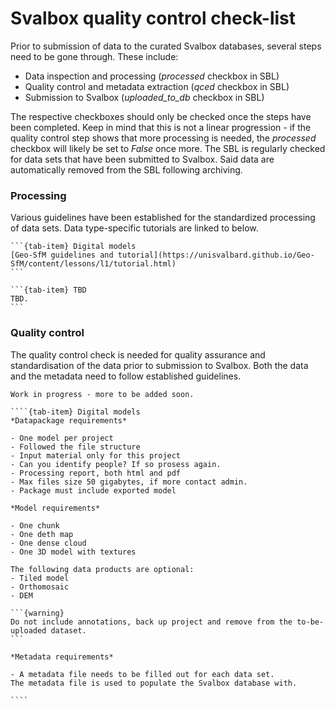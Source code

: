# Svalbox quality control check-list

Prior to submission of data to the curated Svalbox databases, several steps need to be gone through.
These include:

- Data inspection and processing (*processed* checkbox in SBL)
- Quality control and metadata extraction (*qced* checkbox in SBL)
- Submission to Svalbox (*uploaded_to_db* checkbox in SBL)

The respective checkboxes should only be checked once the steps have been completed.
Keep in mind that this is not a linear progression - if the quality control step shows that more processing is needed, the *processed* checkbox will likely be set to *False* once more.
The SBL is regularly checked for data sets that have been submitted to Svalbox.
Said data are automatically removed from the SBL following archiving.

### Processing

Various guidelines have been established for the standardized processing of data sets.
Data type-specific tutorials are linked to below.

````{tab-set}
```{tab-item} Digital models
[Geo-SfM guidelines and tutorial](https://unisvalbard.github.io/Geo-SfM/content/lessons/l1/tutorial.html)
```

```{tab-item} TBD
TBD.
```
````

### Quality control

The quality control check is needed for quality assurance and standardisation of the data prior to submission to Svalbox.
Both the data and the metadata need to follow established guidelines.

```{warning}
Work in progress - more to be added soon.
```

`````{tab-set}
````{tab-item} Digital models
*Datapackage requirements*

- One model per project
- Followed the file structure
- Input material only for this project
- Can you identify people? If so prosess again.
- Processing report, both html and pdf
- Max files size 50 gigabytes, if more contact admin.
- Package must include exported model

*Model requirements*

- One chunk
- One deth map
- One dense cloud
- One 3D model with textures  

The following data products are optional:
- Tiled model
- Orthomosaic 	
- DEM

```{warning}
Do not include annotations, back up project and remove from the to-be-uploaded dataset.
```

*Metadata requirements*

- A metadata file needs to be filled out for each data set.
The metadata file is used to populate the Svalbox database with.

````
`````

